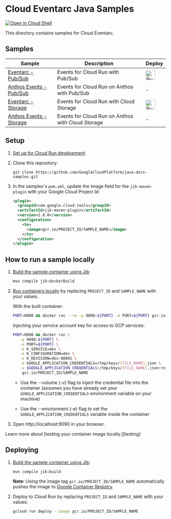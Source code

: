# Cloud Eventarc Java Samples

[![Open in Cloud Shell][shell_img]][shell_link]

[shell_img]: http://gstatic.com/cloudssh/images/open-btn.png
[shell_link]: https://console.cloud.google.com/cloudshell/open?git_repo=https://github.com/GoogleCloudPlatform/java-docs-samples&page=editor&open_in_editor=blog/README.md

This directory contains samples for Cloud Eventarc.

## Samples

|           Sample                |        Description       |     Deploy    |
| ------------------------------- | ------------------------ | ------------- |
|[Eventarc - Pub/Sub](pubsub/) | Events for Cloud Run with Pub/Sub | [<img src="https://storage.googleapis.com/cloudrun/button.svg" alt="Run on Google Cloud" height="30">][run_button_events_pubsub] |
|[Anthos Events - Pub/Sub](pubsub/anthos.md) | Events for Cloud Run on Anthos with Pub/Sub | - |
|[Eventarc - Storage](audit-storage/) | Events for Cloud Run with Cloud Storage | [<img src="https://storage.googleapis.com/cloudrun/button.svg" alt="Run on Google Cloud" height="30">][run_button_events_audit_storage] |
|[Anthos Events - Storage](audit-storage/anthos.md) | Events for Cloud Run on Anthos with Cloud Storage | - |

## Setup

1. [Set up for Cloud Run development](https://cloud.google.com/run/docs/setup)

1. Clone this repository:

    ```
    git clone https://github.com/GoogleCloudPlatform/java-docs-samples.git
    ```

1. In the samples's `pom.xml`, update the image field for the `jib-maven-plugin`
with your Google Cloud Project Id:

    ```XML
    <plugin>
      <groupId>com.google.cloud.tools</groupId>
      <artifactId>jib-maven-plugin</artifactId>
      <version>2.0.0</version>
      <configuration>
        <to>
          <image>gcr.io/PROJECT_ID/SAMPLE_NAME</image>
        </to>
      </configuration>
    </plugin>
    ```

## How to run a sample locally

1. [Build the sample container using Jib](https://github.com/GoogleContainerTools/jib):

    ```Bash
    mvn compile jib:dockerBuild
    ```

1. [Run containers locally](https://cloud.google.com/run/docs/testing/local) by
replacing `PROJECT_ID` and `SAMPLE_NAME` with your values.

    With the built container:

    ```Bash
    PORT=8080 && docker run --rm -p 9090:${PORT} -e PORT=${PORT} gcr.io/PROJECT_ID/SAMPLE_NAME
    ```

    Injecting your service account key for access to GCP services:

    ```Bash
    PORT=8080 && docker run \
       -p 9090:${PORT} \
       -e PORT=${PORT} \
       -e K_SERVICE=dev \
       -e K_CONFIGURATION=dev \
       -e K_REVISION=dev-00001 \
       -e GOOGLE_APPLICATION_CREDENTIALS=/tmp/keys/[FILE_NAME].json \
       -v $GOOGLE_APPLICATION_CREDENTIALS:/tmp/keys/[FILE_NAME].json:ro \
        gcr.io/PROJECT_ID/SAMPLE_NAME
    ```

    * Use the --volume (-v) flag to inject the credential file into the container
      (assumes you have already set your `GOOGLE_APPLICATION_CREDENTIALS`
      environment variable on your machine)

    * Use the --environment (-e) flag to set the `GOOGLE_APPLICATION_CREDENTIALS`
      variable inside the container

1. Open http://localhost:9090 in your browser.

Learn more about [testing your container image locally.][testing]

## Deploying

1. [Build the sample container using Jib](https://github.com/GoogleContainerTools/jib):

    ```
    mvn compile jib:build
    ```

    **Note**: Using the image tag `gcr.io/PROJECT_ID/SAMPLE_NAME` automatically
    pushes the image to [Google Container Registry](https://cloud.google.com/container-registry/).

1. Deploy to Cloud Run by replacing `PROJECT_ID` and `SAMPLE_NAME` with your values:

    ```bash
    gcloud run deploy --image gcr.io/PROJECT_ID/SAMPLE_NAME
    ```

[run_button_events_audit_storage]: https://deploy.cloud.run/?git_repo=https://github.com/GoogleCloudPlatform/java-docs-samples&dir=eventarc/audit-storage
[run_button_events_pubsub]: https://deploy.cloud.run/?git_repo=https://github.com/GoogleCloudPlatform/java-docs-samples&dir=eventarc/pubsub
